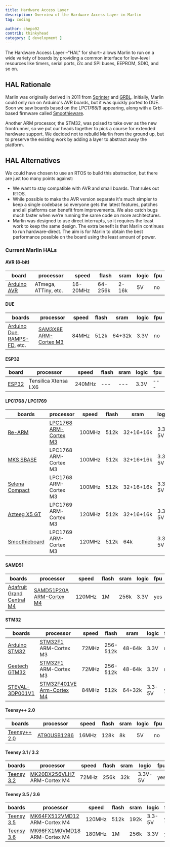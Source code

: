 ```yaml
---
title: Hardware Access Layer
description: Overview of the Hardware Access Layer in Marlin
tag: coding

author: chepo92
contrib: thinkyhead
category: [ development ]
---
```


The Hardware Access Layer –"HAL" for short– allows Marlin to run on a wide variety of boards by providing a common interface for low-level resources like timers, serial ports, i2c and SPI buses, EEPROM, SDIO, and so on.

## HAL Rationale

Marlin was originally derived in 2011 from [Sprinter](//github.com/kliment/Sprinter) and [GRBL](//github.com/gnea/grbl). Initially, Marlin could only run on Arduino's AVR boards, but it was quickly ported to DUE. Soon we saw boards based on the LPC1768/9 appearing, along with a Grbl-based firmware called [Smoothieware](//reprap.org/wiki/Smoothieboard).

Another ARM processor, the STM32, was poised to take over as the new frontrunner, so we put our heads together to pick a course for extended hardware support. We decided not to rebuild Marlin from the ground up, but to preserve the existing work by adding a layer to abstract away the platform.

## HAL Alternatives

We could have chosen to use an RTOS to build this abstraction, but there are just too many points against:

- We want to stay compatible with AVR and small boards. That rules out RTOS.
- While possible to make the AVR version separate it's much simpler to keep a single codebase so everyone gets the latest features, patches and all platforms can benefit from improvements. We also catch bugs much faster when we're running the same code on more architectures.
- Marlin was designed to use direct interrupts, so it requires the least work to keep the same design. The extra benefit is that Marlin continues to run hardware-direct. The aim is for Marlin to obtain the best performance possible on the board using the least amount of power.

### Current Marlin HALs

#### AVR (8-bit)

  board|processor|speed|flash|sram|logic|fpu
  ----|---------|-----|-----|----|-----|---
  [Arduino AVR](//www.arduino.cc/)|ATmega, ATTiny, etc.|16-20MHz|64-256k|2-16k|5V|no

#### DUE

  boards|processor|speed|flash|sram|logic|fpu
  ----|---------|-----|-----|----|-----|---
  [Arduino Due](//www.arduino.cc/en/Guide/ArduinoDue), [RAMPS-FD](//www.reprap.org/wiki/RAMPS-FD), etc.|[SAM3X8E ARM-Cortex M3](//www.microchip.com/wwwproducts/en/ATsam3x8e)|84MHz|512k|64+32k|3.3V|no

#### ESP32

  board|processor|speed|flash|sram|logic|fpu
  ----|---------|-----|-----|----|-----|---
  [ESP32](//www.espressif.com/en/products/hardware/esp32/overview)|Tensilica Xtensa LX6|240MHz|---|---|3.3V|---

#### LPC1768 / LPC1769

  boards|processor|speed|flash|sram|logic|fpu
  ----|---------|-----|-----|----|-----|---
  [Re-ARM](//www.kickstarter.com/projects/1245051645/re-arm-for-ramps-simple-32-bit-upgrade)|[LPC1768 ARM-Cortex M3](//www.nxp.com/products/microcontrollers-and-processors/arm-based-processors-and-mcus/lpc-cortex-m-mcus/lpc1700-cortex-m3/512kb-flash-64kb-sram-ethernet-usb-lqfp100-package:LPC1768FBD100)|100MHz|512k|32+16+16k|3.3-5V|no
  [MKS SBASE](//forums.reprap.org/read.php?13,499322)|LPC1768 ARM-Cortex M3|100MHz|512k|32+16+16k|3.3-5V|no
  [Selena Compact](//github.com/Ales2-k/Selena)|LPC1768 ARM-Cortex M3|100MHz|512k|32+16+16k|3.3-5V|no
  [Azteeg X5 GT](//www.panucatt.com/azteeg_X5_GT_reprap_3d_printer_controller_p/ax5gt.htm)|LPC1769 ARM-Cortex M3|120MHz|512k|32+16+16k|3.3-5V|no
  [Smoothieboard](//reprap.org/wiki/Smoothieboard)|LPC1769 ARM-Cortex M3|120MHz|512k|64k|3.3-5V|no

#### SAMD51

  boards|processor|speed|flash|sram|logic|fpu
  ----|---------|-----|-----|----|-----|---
  [Adafruit Grand Central M4](//www.adafruit.com/product/4064)|[SAMD51P20A ARM-Cortex M4](//www.microchip.com/wwwproducts/en/ATSAMD51P20A)|120MHz|1M|256k|3.3V|yes

#### STM32

  boards|processor|speed|flash|sram|logic|fpu
  ----|---------|-----|-----|----|-----|---
  [Arduino STM32](//github.com/rogerclarkmelbourne/Arduino_STM32)|[STM32F1](//www.st.com/en/microcontrollers-microprocessors/stm32f103.html) ARM-Cortex M3|72MHz|256-512k|48-64k|3.3V|no
  [Geetech GTM32](//github.com/Geeetech3D/Diagram/blob/master/Rostock301/Hardware_GTM32_PRO_VB.pdf)|[STM32F1](//www.st.com/en/microcontrollers-microprocessors/stm32f103.html) ARM-Cortex M3|72MHz|256-512k|48-64k|3.3V|no
  [STEVAL-3DP001V1](//www.st.com/en/evaluation-tools/steval-3dp001v1.html)|[STM32F401VE Arm-Cortex M4](//www.st.com/en/microcontrollers/stm32f401ve.html)|84MHz|512k|64+32k|3.3-5V|yes

#### Teensy++ 2.0

  boards|processor|speed|flash|sram|logic|fpu
  ----|---------|-----|-----|----|-----|---
  [Teensy++ 2.0](//www.microchip.com/wwwproducts/en/AT90USB1286)|[AT90USB1286](//www.microchip.com/wwwproducts/en/AT90USB1286)|16MHz|128k|8k|5V|no

#### Teensy 3.1 / 3.2

  boards|processor|speed|flash|sram|logic|fpu
  ----|---------|-----|-----|----|-----|---
  [Teensy 3.2](//www.pjrc.com/store/teensy32.html)|[MK20DX256VLH7](//www.mouser.com/ProductDetail/NXP-Freescale/MK20DX256VLH7) ARM-Cortex M4|72MHz|256k|32k|3.3V-5V|yes

#### Teensy 3.5 / 3.6

  boards|processor|speed|flash|sram|logic|fpu
  ----|---------|-----|-----|----|-----|---
  [Teensy 3.5](//www.pjrc.com/store/teensy35.html)|[MK64FX512VMD12](//www.mouser.com/ProductDetail/NXP-Freescale/MK64FX512VMD12) ARM-Cortex M4|120MHz|512k|192k|3.3-5V|yes
  [Teensy 3.6](//www.pjrc.com/store/teensy36.html)|[MK66FX1M0VMD18](//www.mouser.com/ProductDetail/NXP-Freescale/MK66FX1M0VMD18) ARM-Cortex M4|180MHz|1M|256k|3.3V|yes
